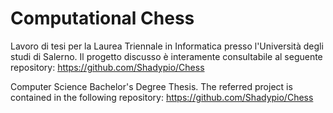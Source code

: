 # Computational Chess

Lavoro di tesi per la Laurea Triennale in Informatica presso l'Università degli studi di Salerno.
Il progetto discusso è interamente consultabile al seguente repository: 
https://github.com/Shadypio/Chess


Computer Science Bachelor's Degree Thesis.
The referred project is contained in the following repository: https://github.com/Shadypio/Chess
